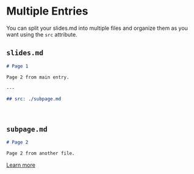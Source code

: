 # Multiple Entries

You can split your slides.md into multiple files and organize them as you want using the `src` attribute.

## `slides.md`

```markdown
# Page 1

Page 2 from main entry.

---

## src: ./subpage.md
```

</br>

## `subpage.md`

```markdown
# Page 2

Page 2 from another file.
```

[Learn more](https://sli.dev/guide/syntax.html#multiple-entries)
